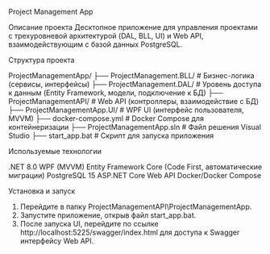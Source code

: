 Project Management App

Описание проекта
Десктопное приложение для управления проектами с трехуровневой архитектурой (DAL, BLL, UI) и Web API, взаимодействующим с базой данных PostgreSQL.

Структура проекта

ProjectManagementApp/
├── ProjectManagement.BLL/         # Бизнес-логика (сервисы, интерфейсы)
├── ProjectManagement.DAL/         # Уровень доступа к данным (Entity Framework, модели, подключение к БД)
├── ProjectManagementAPI/          # Web API (контроллеры, взаимодействие с БД)
├── ProjectManagementApp.UI/       # WPF UI (интерфейс пользователя, MVVM)
├── docker-compose.yml             # Docker Compose для контейнеризации
├── ProjectManagementApp.sln       # Файл решения Visual Studio
├── start_app.bat                  # Скрипт для запуска приложения

Используемые технологии

.NET 8.0
WPF (MVVM)
Entity Framework Core (Code First, автоматические миграции)
PostgreSQL 15
ASP.NET Core Web API
Docker/Docker Compose

Установка и запуск

1. Перейдите в папку ProjectManagementAPI\ProjectManagementApp.
2. Запустите приложение, открыв файл start_app.bat.
3. После запуска UI, перейдите по ссылке http://localhost:5225/swagger/index.html для доступа к Swagger интерфейсу Web API.

